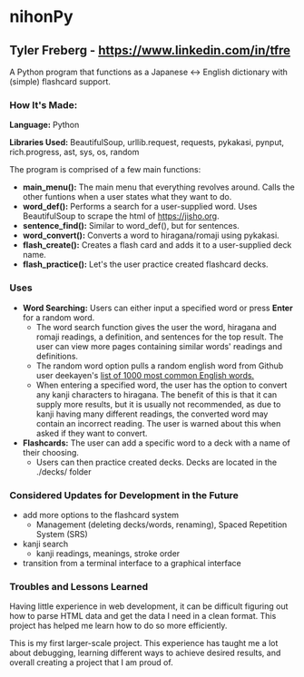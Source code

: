 # nihonPy
## Tyler Freberg - https://www.linkedin.com/in/tfre
A Python program that functions as a Japanese <-> English dictionary with (simple) flashcard support.

### How It's Made:

**Language:** Python

**Libraries Used:** BeautifulSoup, urllib.request, requests, pykakasi, pynput, rich.progress, ast, sys, os, random

The program is comprised of a few main functions:
- **main_menu():** The main menu that everything revolves around. Calls the other funtions when a user states what they want to do.
- **word_def():** Performs a search for a user-supplied word. Uses BeautifulSoup to scrape the html of https://jisho.org.
- **sentence_find():** Similar to word_def(), but for sentences.
- **word_convert():** Converts a word to hiragana/romaji using pykakasi.
- **flash_create():** Creates a flash card and adds it to a user-supplied deck name.
- **flash_practice():** Let's the user practice created flashcard decks.

### Uses
- **Word Searching:** Users can either input a specified word or press **Enter** for a random word.
  - The word search function gives the user the word, hiragana and romaji readings, a definition, and sentences
    for the top result. The user can view more pages containing similar words' readings and definitions.
  - The random word option pulls a random english word from Github user deekayen's [list of 1000 most common English words.](https://gist.githubusercontent.com/deekayen/4148741/raw/98d35708fa344717d8eee15d11987de6c8e26d7d/1-1000.txt)
  - When entering a specified word, the user has the option to convert any kanji characters to hiragana. The benefit of this is
    that it can supply more results, but it is usually not recommended, as due to kanji having many different readings, the
    converted word may contain an incorrect reading. The user is warned about this when asked if they want to convert.
- **Flashcards:** The user can add a specific word to a deck with a name of their choosing.
  - Users can then practice created decks. Decks are located in the ./decks/ folder
### Considered Updates for Development in the Future
- add more options to the flashcard system
  - Management (deleting decks/words, renaming), Spaced Repetition System (SRS)
- kanji search
  - kanji readings, meanings, stroke order
- transition from a terminal interface to a graphical interface

### Troubles and Lessons Learned
Having little experience in web development, it can be difficult figuring out how to parse HTML data and get the data I need in a clean format.
This project has helped me learn how to do so more efficiently.

This is my first larger-scale project. This experience has taught me a lot about debugging, learning different ways to achieve desired results,
and overall creating a project that I am proud of.
